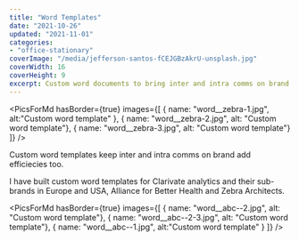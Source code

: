 ```yaml
---
title: "Word Templates"
date: "2021-10-26"
updated: "2021-11-01"
categories:
- "office-stationary"
coverImage: "/media/jefferson-santos-fCEJGBzAkrU-unsplash.jpg"
coverWidth: 16
coverHeight: 9
excerpt: Custom word documents to bring inter and intra comms on brand and increased efficicency
---
```


<script>
import PicsForMd from "../components/PicsForMd.svelte"
</script>
<PicsForMd hasBorder={true} images={[
{ name: "word__zebra-1.jpg", alt:"Custom word template" },
{ name: "word__zebra-2.jpg", alt: "Custom word template"},
{ name: "word__zebra-3.jpg", alt: "Custom word template"}
]} />

Custom word templates keep inter and intra comms on brand add efficiecies too.


I have built custom word templates for Clarivate analytics and their sub-brands in Europe and USA, 
Alliance for Better Health and Zebra Architects.

<PicsForMd hasBorder={true}  images={[
{ name: "word__abc--2.jpg", alt: "Custom word template"},
{ name: "word__abc--2-3.jpg", alt: "Custom word template"},
{ name: "word__abc--1.jpg", alt:"Custom word template" }
]} />